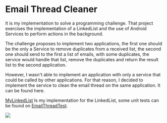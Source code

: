 # Email Thread Cleaner

It is my implementation to solve a programming challenge. That project exercises the implementation of a LinkedList and the use of Android Services to perform actions in the background.

The challenge proposes to implement two applications, the first one should be the only a Service to remove duplicates from a received list, the second one should send to the first a list of emails, with some duplicates, the service would handle that list, remove the duplicates and return the result list to the second application.

However, I wasn't able to implement an application with only a service that could be called by other applications. For that reason, I decided to implement the service to clean the email thread on the same application. It can be found here.

[MyLinkedList](app/src/main/java/com/silvanoalbuquerque/emailcleaner/model/mylinkedlist/MyLinkedList.java) Is my implementation for the LinkedList, some unit tests can be found on [EmailThreadTest](app/src/test/java/com/silvanoalbuquerque/emailcleaner/EmailThreadTest.java).

![](application.gif)
